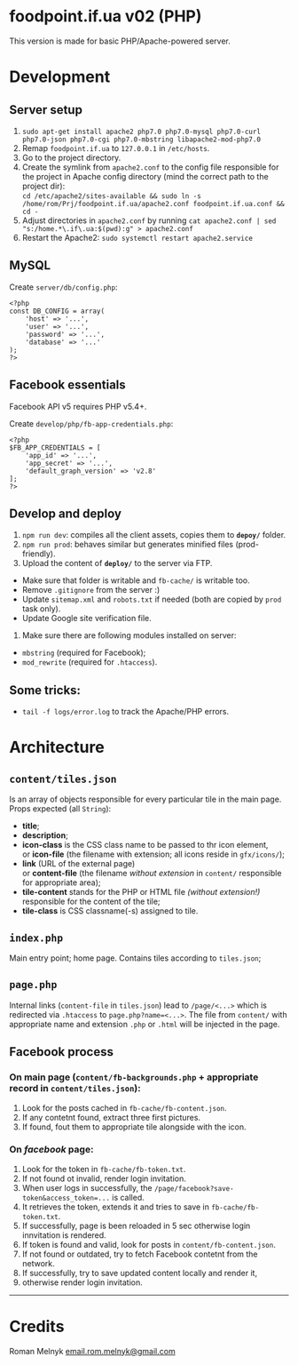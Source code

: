 # foodpoint.if.ua v02 (PHP)
This version is made for basic PHP/Apache-powered server.


# Development


## Server setup
1. `sudo apt-get install apache2 php7.0 php7.0-mysql php7.0-curl php7.0-json php7.0-cgi php7.0-mbstring libapache2-mod-php7.0`
1. Remap `foodpoint.if.ua` to `127.0.0.1` in `/etc/hosts`.
1. Go to the project directory.
1. Create the symlink from `apache2.conf` to the config file responsible for the project in Apache config directory (mind the correct path to the project dir):  
   `cd /etc/apache2/sites-available && sudo ln -s /home/rom/Prj/foodpoint.if.ua/apache2.conf foodpoint.if.ua.conf && cd -`
1. Adjust directories in `apache2.conf` by running `cat apache2.conf | sed "s:/home.*\.if\.ua:$(pwd):g" > apache2.conf`
1. Restart the Apache2: `sudo systemctl restart apache2.service`


## MySQL
Create `server/db/config.php`:
```
<?php
const DB_CONFIG = array(
    'host' => '...',
    'user' => '...',
    'password' => '...',
    'database' => '...'
);
?>
```


## Facebook essentials
Facebook API v5 requires PHP v5.4+.

Create `develop/php/fb-app-credentials.php`:
```
<?php
$FB_APP_CREDENTIALS = [
    'app_id' => '...',
    'app_secret' => '...',
    'default_graph_version' => 'v2.8'
];
?>
```

## Develop and deploy
1. `npm run dev`: compiles all the client assets, copies them to **`depoy/`** folder.
1. `npm run prod`: behaves similar but generates minified files (prod-friendly).
1. Upload the content of **`deploy/`** to the server via FTP.
  - Make sure that folder is writable and `fb-cache/` is writable too.
  - Remove `.gitignore` from the server :)
  - Update `sitemap.xml` and `robots.txt` if needed (both are copied by `prod` task only).
  - Update Google site verification file.
1. Make sure there are following modules installed on server:
  - `mbstring` (required for Facebook);
  - `mod_rewrite` (required for `.htaccess`).


## Some tricks:
- `tail -f logs/error.log` to track the Apache/PHP errors.


# Architecture


## `content/tiles.json`
Is an array of objects responsible for every particular tile in the main page.
Props expected (all `String`):

- **title**;
- **description**;
- **icon-class** is the CSS class name to be passed to thr icon element,  
   or **icon-file** (the filename with extension; all icons reside in `gfx/icons/`);
- **link** (URL of the external page)  
   or **content-file** (the filename _without extension_ in `content/` responsible for appropriate area);
- **tile-content** stands for the PHP or HTML file _(without extension!)_ responsible for the content of the tile;
- **tile-class** is CSS classname(-s) assigned to tile.

## `index.php`
Main entry point; home page. Contains tiles according to `tiles.json`;

## `page.php`
Internal links (`content-file` in `tiles.json`) lead to `/page/<...>` which is redirected via `.htaccess` to `page.php?name=<...>`. The file from `content/` with appropriate name and extension `.php` or `.html` will be injected in the page.

## Facebook process

### On main page (`content/fb-backgrounds.php` + appropriate record in `content/tiles.json`):
1. Look for the posts cached in `fb-cache/fb-content.json`.
1. If any contetnt found, extract three first pictures.
1. If found, fout them to appropriate tile alongside with the icon.

### On _facebook_ page:

1. Look for the token in `fb-cache/fb-token.txt`.
1. If not found ot invalid, render login invitation.
  1. When user logs in successfully, the `/page/facebook?save-token&access_token=...` is called.
  1. It retrieves the token, extends it and tries to save in `fb-cache/fb-token.txt`.
  1. If successfully, page is been reloaded in 5 sec otherwise login innvitation is rendered.
1. If token is found and valid, look for posts in `content/fb-content.json`.
1. If not found or outdated, try to fetch Facebook contetnt from the network.
1. If successfully, try to save updated content locally and render it,
1. otherwise render login invitation.

---


# Credits
Roman Melnyk <email.rom.melnyk@gmail.com>

